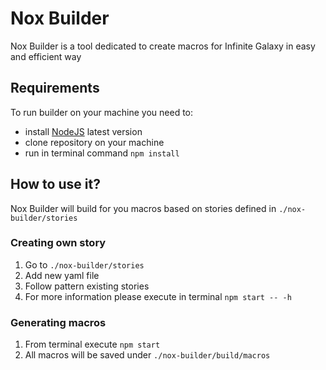 # Nox Builder
Nox Builder is a tool dedicated to create macros for Infinite Galaxy in easy and efficient way

## Requirements
To run builder on your machine you need to:
* install [NodeJS](https://nodejs.org/) latest version
* clone repository on your machine
* run in terminal command `npm install`

## How to use it?
Nox Builder will build for you macros based on stories defined in `./nox-builder/stories`<br/>

### Creating own story
1. Go to `./nox-builder/stories`
2. Add new yaml file
3. Follow pattern existing stories
4. For more information please execute in terminal `npm start -- -h`

### Generating macros
1. From terminal execute `npm start`
2. All macros will be saved under `./nox-builder/build/macros`